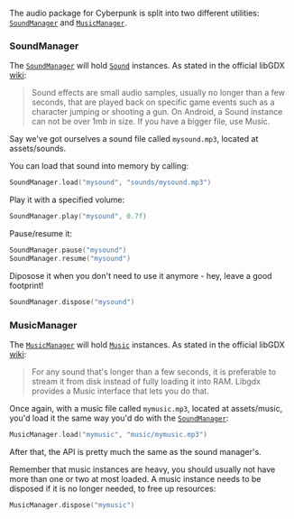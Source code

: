 The audio package for Cyberpunk is split into two different utilities: [`SoundManager`](#soundmanager) and [`MusicManager`](#musicmanager).

### SoundManager

The [`SoundManager`](https://github.com/ImXico/Cyberpunk/blob/master/audio/src/main/kotlin/cyberpunk/audio/SoundManager.kt) will hold [`Sound`](https://libgdx.badlogicgames.com/ci/nightlies/docs/api/com/badlogic/gdx/audio/Sound.html) instances. As stated in the official libGDX [wiki](https://github.com/libgdx/libgdx/wiki/Sound-effects):
> Sound effects are small audio samples, usually no longer than a few seconds, that are played back on specific game events such as a character jumping or shooting a gun. On Android, a Sound instance can not be over 1mb in size. If you have a bigger file, use Music.

Say we've got ourselves a sound file called `mysound.mp3`, located at assets/sounds.

You can load that sound into memory by calling:
```kotlin
SoundManager.load("mysound", "sounds/mysound.mp3")
```

Play it with a specified volume:
```kotlin
SoundManager.play("mysound", 0.7f)
```

Pause/resume it:
```kotlin
SoundManager.pause("mysound")
SoundManager.resume("mysound")
```

Diposose it when you don't need to use it anymore - hey, leave a good footprint!
```kotlin
SoundManager.dispose("mysound")
```

### MusicManager
The [`MusicManager`](https://github.com/ImXico/Cyberpunk/blob/master/audio/src/main/kotlin/cyberpunk/audio/MusicManager.kt) will hold [`Music`](https://github.com/libgdx/libgdx/wiki/Streaming-music) instances. As stated in the official libGDX [wiki](https://github.com/libgdx/libgdx/wiki/Streaming-music):
> For any sound that's longer than a few seconds, it is preferable to stream it from disk instead of fully loading it into RAM. Libgdx provides a Music interface that lets you do that.

Once again, with a music file called `mymusic.mp3`, located at assets/music, you'd load it the same way you'd do with the [`SoundManager`](#soundmanager):
```kotlin
MusicManager.load("mymusic", "music/mymusic.mp3")
```

After that, the API is pretty much the same as the sound manager's.

Remember that music instances are heavy, you should usually not have more than one or two at most loaded.
A music instance needs to be disposed if it is no longer needed, to free up resources:
```kotlin
MusicManager.dispose("mymusic")
```
